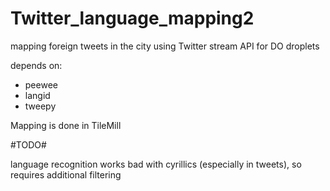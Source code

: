 Twitter_language_mapping2
=========================

mapping foreign tweets in the city using Twitter stream API
for DO droplets

depends on:
* peewee
* langid
* tweepy

Mapping is done in TileMill

#TODO#

language recognition works bad with cyrillics (especially in tweets),
so requires additional filtering


